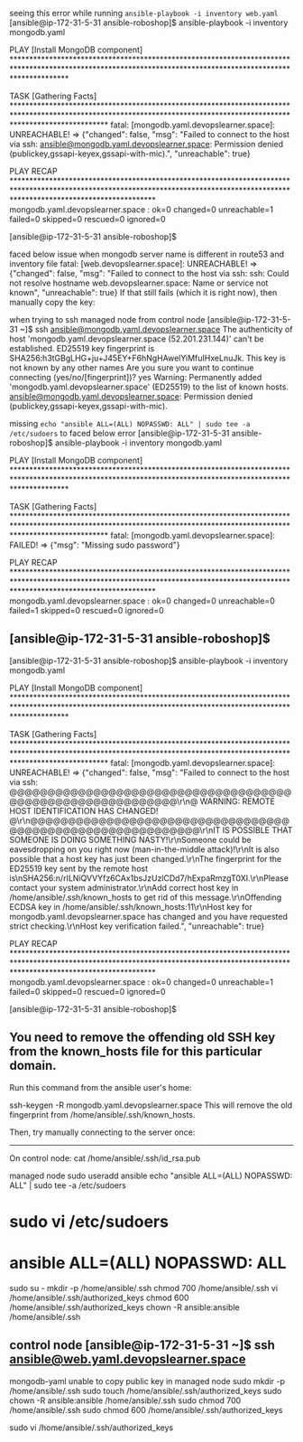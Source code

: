 seeing this error while running `ansible-playbook -i inventory web.yaml`
[ansible@ip-172-31-5-31 ansible-roboshop]$ ansible-playbook -i inventory mongodb.yaml 

PLAY [Install MongoDB component] *************************************************************************************************************************************************************

TASK [Gathering Facts] ***********************************************************************************************************************************************************************
fatal: [mongodb.yaml.devopslearner.space]: UNREACHABLE! => {"changed": false, "msg": "Failed to connect to the host via ssh: ansible@mongodb.yaml.devopslearner.space: Permission denied (publickey,gssapi-keyex,gssapi-with-mic).", "unreachable": true}

PLAY RECAP ***********************************************************************************************************************************************************************************
mongodb.yaml.devopslearner.space : ok=0    changed=0    unreachable=1    failed=0    skipped=0    rescued=0    ignored=0   

[ansible@ip-172-31-5-31 ansible-roboshop]$ 


faced below issue when mongodb server name is different in route53 and inventory file
fatal: [web.devopslearner.space]: UNREACHABLE! => {"changed": false, "msg": "Failed to connect to the host via ssh: ssh: Could not resolve hostname web.devopslearner.space: Name or service not known", "unreachable": true}
If that still fails (which it is right now), then manually copy the key:


when trying to ssh managed node from control node
[ansible@ip-172-31-5-31 ~]$ ssh ansible@mongodb.yaml.devopslearner.space
The authenticity of host 'mongodb.yaml.devopslearner.space (52.201.231.144)' can't be established.
ED25519 key fingerprint is SHA256:h3tGBgLHG+ju+J45EY+F6hNgHAwelYiMfuIHxeLnuJk.
This key is not known by any other names
Are you sure you want to continue connecting (yes/no/[fingerprint])? yes
Warning: Permanently added 'mongodb.yaml.devopslearner.space' (ED25519) to the list of known hosts.
ansible@mongodb.yaml.devopslearner.space: Permission denied (publickey,gssapi-keyex,gssapi-with-mic).


missing `echo "ansible ALL=(ALL) NOPASSWD: ALL" | sudo tee -a /etc/sudoers` to faced below error
[ansible@ip-172-31-5-31 ansible-roboshop]$ ansible-playbook -i inventory mongodb.yaml 

PLAY [Install MongoDB component] *************************************************************************************************************************************************************

TASK [Gathering Facts] ***********************************************************************************************************************************************************************
fatal: [mongodb.yaml.devopslearner.space]: FAILED! => {"msg": "Missing sudo password"}

PLAY RECAP ***********************************************************************************************************************************************************************************
mongodb.yaml.devopslearner.space : ok=0    changed=0    unreachable=0    failed=1    skipped=0    rescued=0    ignored=0   

[ansible@ip-172-31-5-31 ansible-roboshop]$ 
-----

[ansible@ip-172-31-5-31 ansible-roboshop]$ ansible-playbook -i inventory mongodb.yaml  

PLAY [Install MongoDB component] *************************************************************************************************************************************************************

TASK [Gathering Facts] ***********************************************************************************************************************************************************************
fatal: [mongodb.yaml.devopslearner.space]: UNREACHABLE! => {"changed": false, "msg": "Failed to connect to the host via ssh: @@@@@@@@@@@@@@@@@@@@@@@@@@@@@@@@@@@@@@@@@@@@@@@@@@@@@@@@@@@\r\n@    WARNING: REMOTE HOST IDENTIFICATION HAS CHANGED!     @\r\n@@@@@@@@@@@@@@@@@@@@@@@@@@@@@@@@@@@@@@@@@@@@@@@@@@@@@@@@@@@\r\nIT IS POSSIBLE THAT SOMEONE IS DOING SOMETHING NASTY!\r\nSomeone could be eavesdropping on you right now (man-in-the-middle attack)!\r\nIt is also possible that a host key has just been changed.\r\nThe fingerprint for the ED25519 key sent by the remote host is\nSHA256:n/rILNiQVVYfz6CAx1bsJzUzlCDd7/hExpaRmzgT0XI.\r\nPlease contact your system administrator.\r\nAdd correct host key in /home/ansible/.ssh/known_hosts to get rid of this message.\r\nOffending ECDSA key in /home/ansible/.ssh/known_hosts:11\r\nHost key for mongodb.yaml.devopslearner.space has changed and you have requested strict checking.\r\nHost key verification failed.", "unreachable": true}

PLAY RECAP ***********************************************************************************************************************************************************************************
mongodb.yaml.devopslearner.space : ok=0    changed=0    unreachable=1    failed=0    skipped=0    rescued=0    ignored=0   

[ansible@ip-172-31-5-31 ansible-roboshop]$ 

## You need to remove the offending old SSH key from the known_hosts file for this particular domain.

Run this command from the ansible user's home:

ssh-keygen -R mongodb.yaml.devopslearner.space
This will remove the old fingerprint from /home/ansible/.ssh/known_hosts.

Then, try manually connecting to the server once:



----
On control node:
cat /home/ansible/.ssh/id_rsa.pub


managed node
sudo useradd ansible
echo "ansible ALL=(ALL) NOPASSWD: ALL" | sudo tee -a /etc/sudoers

# sudo vi /etc/sudoers
# ansible ALL=(ALL) NOPASSWD: ALL


sudo su -
mkdir -p /home/ansible/.ssh
chmod 700 /home/ansible/.ssh
vi /home/ansible/.ssh/authorized_keys
chmod 600 /home/ansible/.ssh/authorized_keys
chown -R ansible:ansible /home/ansible/.ssh


control node
[ansible@ip-172-31-5-31 ~]$ ssh ansible@web.yaml.devopslearner.space
-----

mongodb-yaml
unable to copy public key in managed node
sudo mkdir -p /home/ansible/.ssh
sudo touch /home/ansible/.ssh/authorized_keys
sudo chown -R ansible:ansible /home/ansible/.ssh
sudo chmod 700 /home/ansible/.ssh
sudo chmod 600 /home/ansible/.ssh/authorized_keys

sudo vi /home/ansible/.ssh/authorized_keys